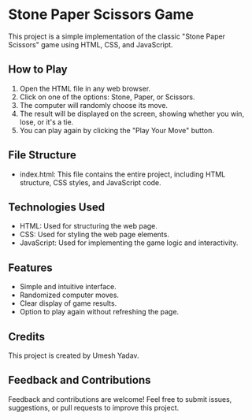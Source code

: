 # Stone Paper Scissors Game

This project is a simple implementation of the classic "Stone Paper Scissors" game using HTML, CSS, and JavaScript.

## How to Play

1. Open the HTML file in any web browser.
2. Click on one of the options: Stone, Paper, or Scissors.
3. The computer will randomly choose its move.
4. The result will be displayed on the screen, showing whether you win, lose, or it's a tie.
5. You can play again by clicking the "Play Your Move" button.

## File Structure

- index.html: This file contains the entire project, including HTML structure, CSS styles, and JavaScript code.
  
## Technologies Used

- HTML: Used for structuring the web page.
- CSS: Used for styling the web page elements.
- JavaScript: Used for implementing the game logic and interactivity.

## Features

- Simple and intuitive interface.
- Randomized computer moves.
- Clear display of game results.
- Option to play again without refreshing the page.

## Credits

This project is created by Umesh Yadav.

## Feedback and Contributions

Feedback and contributions are welcome! Feel free to submit issues, suggestions, or pull requests to improve this project.

